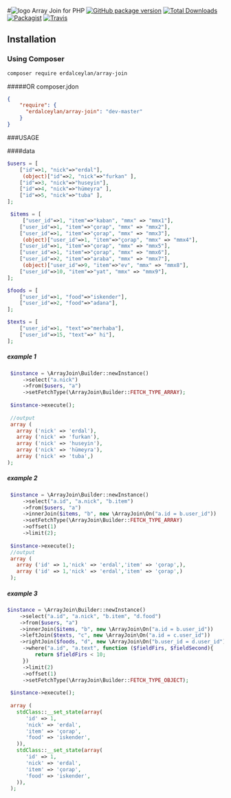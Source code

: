 #![logo](https://cdn.worldvectorlogo.com/logos/elastic-x-pack.svg) Array Join for PHP 
[![GitHub package version](https://img.shields.io/github/package-json/v/badges/shields.svg?style=flat-square)]()
[![Total Downloads](https://img.shields.io/packagist/dt/erdalceylan/array-join.svg?style=flat-square)]()
[![Packagist](https://img.shields.io/packagist/l/erdalceylan/array-join.svg?style=flat-square)]()
[![Travis](https://img.shields.io/badge/require-PHP%207-brightgreen.svg?style=flat-square)]()

## Installation

### Using Composer

```sh
composer require erdalceylan/array-join
```
#####OR
composer.jdon
```json
{
    "require": {
      "erdalceylan/array-join": "dev-master"
    }
}
```

###USAGE

####data
```php
$users = [
    ["id"=>1, "nick"=>"erdal"],
     (object)["id"=>2, "nick"=>"furkan" ],
    ["id"=>3, "nick"=>"huseyin"],
    ["id"=>4, "nick"=>"hümeyra" ],
    ["id"=>5, "nick"=>"tuba" ],
];

 $items = [
     ["user_id"=>1, "item"=>"kaban", "mmx" => "mmx1"],
    ["user_id"=>1, "item"=>"çorap", "mmx" => "mmx2"],
    ["user_id"=>1, "item"=>"çorap", "mmx" => "mmx3"],
     (object)["user_id"=>1, "item"=>"çorap", "mmx" => "mmx4"],
    ["user_id"=>1, "item"=>"çorap", "mmx" => "mmx5"],
    ["user_id"=>1, "item"=>"çorap", "mmx" => "mmx6"],
    ["user_id"=>2, "item"=>"araba", "mmx" => "mmx7"],
     (object)["user_id"=>9, "item"=>"ev", "mmx" => "mmx8"],
    ["user_id"=>10, "item"=>"yat", "mmx" => "mmx9"],
];

$foods = [
    ["user_id"=>1, "food"=>"iskender"],
    ["user_id"=>2, "food"=>"adana"],
];

$texts = [
    ["user_id"=>1, "text"=>"merhaba"],
    ["user_id"=>15, "text"=>" hi"],
];
```
##### example 1
```php
 $instance = \ArrayJoin\Builder::newInstance()
     ->select("a.nick")
     ->from($users, "a")
     ->setFetchType(\ArrayJoin\Builder::FETCH_TYPE_ARRAY);
     
 $instance->execute();
 
 //output
 array (
   array ('nick' => 'erdal'),
   array ('nick' => 'furkan'),
   array ('nick' => 'huseyin'),
   array ('nick' => 'hümeyra'), 
   array ('nick' => 'tuba',)
);
```

##### example 2
```php
 $instance = \ArrayJoin\Builder::newInstance()
     ->select("a.id", "a.nick", "b.item")
     ->from($users, "a")
     ->innerJoin($items, "b", new \ArrayJoin\On("a.id = b.user_id"))
     ->setFetchType(\ArrayJoin\Builder::FETCH_TYPE_ARRAY)
     ->offset(1)
     ->limit(2);
     
 $instance->execute();
 //output
 array (
   array ('id' => 1,'nick' => 'erdal','item' => 'çorap',),
   array ('id' => 1,'nick' => 'erdal','item' => 'çorap',)
 );
```

##### example 3
```php
$instance = \ArrayJoin\Builder::newInstance()
    ->select("a.id", "a.nick", "b.item", "d.food")
    ->from($users, "a")
    ->innerJoin($items, "b", new \ArrayJoin\On("a.id = b.user_id"))
    ->leftJoin($texts, "c", new \ArrayJoin\On("a.id = c.user_id"))
    ->rightJoin($foods, "d", new \ArrayJoin\On("b.user_id = d.user_id"))
     ->where("a.id", "a.text", function ($fieldFirs, $fieldSecond){
         return $fieldFirs < 10;
     })
     ->limit(2)
     ->offset(1)
     ->setFetchType(\ArrayJoin\Builder::FETCH_TYPE_OBJECT);
     
 $instance->execute();
 
 array (
   stdClass::__set_state(array(
      'id' => 1,
      'nick' => 'erdal',
      'item' => 'çorap',
      'food' => 'iskender',
   )),
   stdClass::__set_state(array(
      'id' => 1,
      'nick' => 'erdal',
      'item' => 'çorap',
      'food' => 'iskender',
   )),
 );
```

